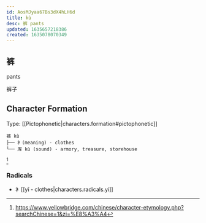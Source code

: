 ```yaml
---
id: AosMJyaa67Bs3dX4hLH6d
title: kù
desc: 裤 pants
updated: 1635657218386
created: 1635078070349
---
```


## 裤

pants

裤子

## Character Formation

Type: [[Pictophonetic|characters.formation#pictophonetic]]

```
裤 kù 
├── 衤(meaning) - clothes
└── 库 kù (sound) - armory, treasure, storehouse
```
[^1]

### Radicals
- 衤[[yī - clothes|characters.radicals.yi]]


[^1]:https://www.yellowbridge.com/chinese/character-etymology.php?searchChinese=1&zi=%E8%A3%A4
